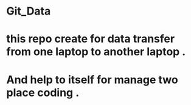 # Git_Data
# this repo create for data transfer from one laptop to another laptop .
#  And  help to itself for manage two place coding .
